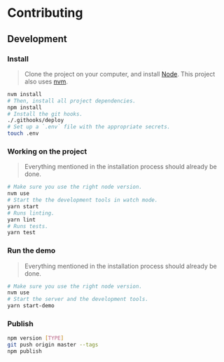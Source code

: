# Contributing

## Development

### Install

> Clone the project on your computer, and install [Node](https://nodejs.org). This project also uses [nvm](https://github.com/springload/frontend-starter-kit/blob/master/docs/useful-tooling.md#nvm).

```sh
nvm install
# Then, install all project dependencies.
npm install
# Install the git hooks.
./.githooks/deploy
# Set up a `.env` file with the appropriate secrets.
touch .env
```

### Working on the project

> Everything mentioned in the installation process should already be done.

```sh
# Make sure you use the right node version.
nvm use
# Start the the development tools in watch mode.
yarn start
# Runs linting.
yarn lint
# Runs tests.
yarn test
```

### Run the demo

> Everything mentioned in the installation process should already be done.

```sh
# Make sure you use the right node version.
nvm use
# Start the server and the development tools.
yarn start-demo
```

### Publish

```sh
npm version [TYPE]
git push origin master --tags
npm publish
```
